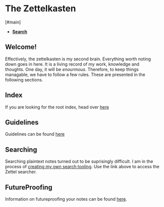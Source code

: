 # The Zettelkasten
[#main]

- [**Search**](search.md)

## Welcome!
Effectively, the zettelkasten is my second brain. Everything worth noting down goes in here. It is a living record of my work, knowledge and thoughts. One day, it will be *enourmous*. Therefore, to keep things managable, we have to follow a few rules. These are presented in the following sections.

## Index
If you are looking for the root index, head over [here](20201219070341)

## Guidelines
Guidelines can be found [here](20201219065246)

## Searching
Searching plaintext notes turned out to be suprisingly difficult. I am in the process of [creating my own search tooling](20201219071312). Use the link above to access the Zettel searcher.

## FutureProofing
Information on futureproofing your notes can be found [here](20201219065735).
